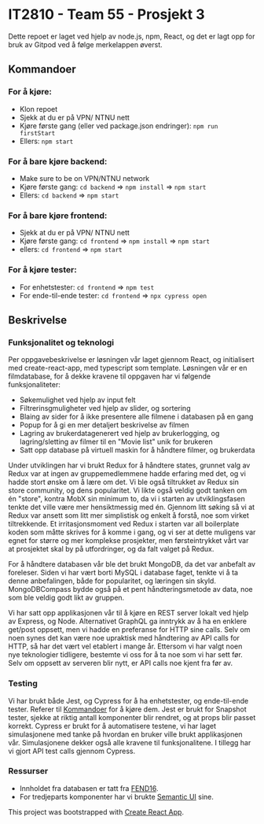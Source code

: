 # IT2810 - Team 55 -  Prosjekt 3
Dette repoet er laget ved hjelp av node.js, npm, React, og det er lagt opp for bruk av Gitpod ved å følge merkelappen øverst.

## Kommandoer
### For å kjøre:
* Klon repoet
* Sjekk at du er på VPN/ NTNU nett
* Kjøre første gang (eller ved package.json endringer): `npm run firstStart`
* Ellers: `npm start`

### For å bare kjøre backend:
* Make sure to be on VPN/NTNU network
* Kjøre første gang: `cd backend` => `npm install` => `npm start`
* Ellers: `cd backend` => `npm start`

### For å bare kjøre frontend:
* Sjekk at du er på VPN/ NTNU nett
* Kjøre første gang: `cd frontend` => `npm install` => `npm start`
* ellers: `cd frontend` => `npm start`

### For å kjøre tester:
* For enhetstester:  `cd frontend` => `npm test`
* For ende-til-ende tester: `cd frontend` => `npx cypress open`

## Beskrivelse
### Funksjonalitet og teknologi
Per oppgavebeskrivelse er løsningen vår laget gjennom React, og initialisert med create-react-app, med typescript som template. Løsningen vår er en filmdatabase, for å dekke kravene til oppgaven har vi følgende funksjonaliteter:
* Søkemulighet ved hjelp av input felt
* Filtrerinsgmuligheter ved hjelp av slider, og sortering
* Blaing av sider for å ikke presentere alle filmene i databasen på en gang
* Popup for å gi en mer detaljert beskrivelse av filmen
* Lagring av brukerdatagenerert ved hjelp av brukerlogging, og lagring/sletting av filmer til en "Movie list" unik for brukeren
* Satt opp database på virtuell maskin for å håndtere filmer, og brukerdata

Under utviklingen har vi brukt Redux for å håndtere states, grunnet valg av Redux var at ingen av gruppemedlemmene hadde erfaring med det, og vi hadde stort ønske om å lære om det. Vi ble også tiltrukket av Redux sin store community, og dens popularitet. Vi likte også veldig godt tanken om én "store", kontra MobX sin minimum to, da vi i starten av utviklingsfasen tenkte det ville være mer hensiktmessig med én. Gjennom litt søking så vi at Redux var ansett som litt mer simplistisk og enkelt å forstå, noe som virket tiltrekkende. Et irritasjonsmoment ved Redux i starten var all boilerplate koden som måtte skrives for å komme i gang, og vi ser at dette muligens var egnet for større og mer komplekse prosjekter, men førsteintrykket vårt var at prosjektet skal by på utfordringer, og da falt valget på Redux.  

For å håndtere databasen vår ble det brukt MongoDB, da det var anbefalt av foreleser. Siden vi har vært borti MySQL i database faget, tenkte vi å ta denne anbefalingen, både for popularitet, og læringen sin skyld. MongoDBCompass bydde også på et pent håndteringsmetode av data, noe som ble veldig godt likt av gruppen.

Vi har satt opp applikasjonen vår til å kjøre en REST server lokalt ved hjelp av Express, og Node. Alternativet GraphQL ga inntrykk av å ha en enklere get/post oppsett, men vi hadde en preferanse for HTTP sine calls. Selv om noen synes det kan være noe upraktisk med håndtering av API calls for HTTP, så har det vært vel etablert i mange år. Ettersom vi har valgt noen nye teknologier tidligere, bestemte vi oss for å ta noe som vi har sett før. Selv om oppsett av serveren blir nytt, er API calls noe kjent fra før av. 


### Testing 
Vi har brukt både Jest, og Cypress for å ha enhetstester, og ende-til-ende tester. Referer til [Kommandoer](#Kommandoer) for å kjøre dem. Jest er brukt for Snapshot tester, sjekke at riktig antall komponenter blir rendret, og at props blir passet korrekt. 
Cypress er brukt for å automatisere testene, vi har laget simulasjonene med tanke på hvordan en bruker ville brukt applikasjonen vår. Simulasjonene dekker også alle kravene til funksjonalitene. I tillegg har vi gjort API test calls gjennom Cypress. 

### Ressurser
- Innholdet fra databasen er tatt fra [FEND16](https://github.com/FEND16/movie-json-data?fbclid=IwAR1x59Rv0NctGe8NrlnWahhZGjgEwLFy0ZiUm_mX6ghofQVg_FJUfim-QHM).
- For tredjeparts komponenter har vi brukte [Semantic UI](https://react.semantic-ui.com/) sine.


This project was bootstrapped with [Create React App](https://github.com/facebook/create-react-app).